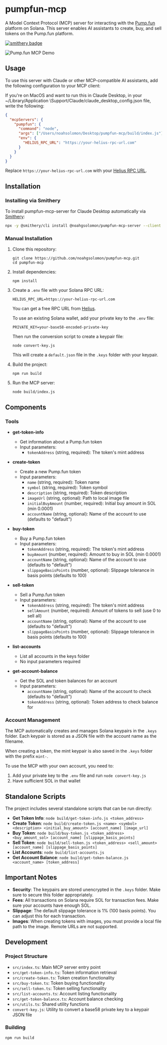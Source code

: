 # pumpfun-mcp

A Model Context Protocol (MCP) server for interacting with the [Pump.fun](https://pump.fun) platform on Solana. This server enables AI assistants to create, buy, and sell tokens on the Pump.fun platform.

[![smithery badge](https://smithery.ai/badge/@noahgsolomon/pumpfun-mcp-server)](https://smithery.ai/server/@noahgsolomon/pumpfun-mcp-server)

![Pump.fun MCP Demo](https://pump.fun/logo.png)

## Usage

To use this server with Claude or other MCP-compatible AI assistants, add the following configuration to your MCP client:

If you're on MacOS and want to run this in Claude Desktop, in your ~/Library/Application \Support/Claude/claude_desktop_config.json file, write the following:

```json
{
  "mcpServers": {
    "pumpfun": {
      "command": "node",
      "args": ["/Users/noahsolomon/Desktop/pumpfun-mcp/build/index.js"], // note this should be YOUR absolute path to index.js, not mine.
      "env": {
        "HELIUS_RPC_URL": "https://your-helius-rpc-url.com"
      }
    }
  }
}
```

Replace `https://your-helius-rpc-url.com` with your [Helius RPC URL](https://dev.helius.xyz/).

## Installation

### Installing via Smithery

To install pumpfun-mcp-server for Claude Desktop automatically via [Smithery](https://smithery.ai/server/@noahgsolomon/pumpfun-mcp-server):

```bash
npx -y @smithery/cli install @noahgsolomon/pumpfun-mcp-server --client claude
```

### Manual Installation
1. Clone this repository:

   ```
   git clone https://github.com/noahgsolomon/pumpfun-mcp.git
   cd pumpfun-mcp
   ```

2. Install dependencies:

   ```
   npm install
   ```

3. Create a `.env` file with your Solana RPC URL:

   ```
   HELIUS_RPC_URL=https://your-helius-rpc-url.com
   ```

   You can get a free RPC URL from [Helius](https://dev.helius.xyz/).

   To use an existing Solana wallet, add your private key to the `.env` file:

   ```
   PRIVATE_KEY=your-base58-encoded-private-key
   ```

   Then run the conversion script to create a keypair file:

   ```
   node convert-key.js
   ```

   This will create a `default.json` file in the `.keys` folder with your keypair.

4. Build the project:

   ```
   npm run build
   ```

5. Run the MCP server:
   ```
   node build/index.js
   ```

## Components

### Tools

- **get-token-info**

  - Get information about a Pump.fun token
  - Input parameters:
    - `tokenAddress` (string, required): The token's mint address

- **create-token**

  - Create a new Pump.fun token
  - Input parameters:
    - `name` (string, required): Token name
    - `symbol` (string, required): Token symbol
    - `description` (string, required): Token description
    - `imageUrl` (string, optional): Path to local image file
    - `initialBuyAmount` (number, required): Initial buy amount in SOL (min 0.0001)
    - `accountName` (string, optional): Name of the account to use (defaults to "default")

- **buy-token**

  - Buy a Pump.fun token
  - Input parameters:
    - `tokenAddress` (string, required): The token's mint address
    - `buyAmount` (number, required): Amount to buy in SOL (min 0.0001)
    - `accountName` (string, optional): Name of the account to use (defaults to "default")
    - `slippageBasisPoints` (number, optional): Slippage tolerance in basis points (defaults to 100)

- **sell-token**

  - Sell a Pump.fun token
  - Input parameters:
    - `tokenAddress` (string, required): The token's mint address
    - `sellAmount` (number, required): Amount of tokens to sell (use 0 to sell all)
    - `accountName` (string, optional): Name of the account to use (defaults to "default")
    - `slippageBasisPoints` (number, optional): Slippage tolerance in basis points (defaults to 100)

- **list-accounts**

  - List all accounts in the keys folder
  - No input parameters required

- **get-account-balance**
  - Get the SOL and token balances for an account
  - Input parameters:
    - `accountName` (string, optional): Name of the account to check (defaults to "default")
    - `tokenAddress` (string, optional): Token address to check balance for

### Account Management

The MCP automatically creates and manages Solana keypairs in the `.keys` folder. Each keypair is stored as a JSON file with the account name as the filename.

When creating a token, the mint keypair is also saved in the `.keys` folder with the prefix `mint-`.

To use the MCP with your own account, you need to:

1. Add your private key to the `.env` file and run `node convert-key.js`
2. Have sufficient SOL in that wallet

## Standalone Scripts

The project includes several standalone scripts that can be run directly:

- **Get Token Info**: `node build/get-token-info.js <token_address>`
- **Create Token**: `node build/create-token.js <name> <symbol> <description> <initial_buy_amount> [account_name] [image_url]`
- **Buy Token**: `node build/buy-token.js <token_address> <buy_amount_sol> [account_name] [slippage_basis_points]`
- **Sell Token**: `node build/sell-token.js <token_address> <sell_amount> [account_name] [slippage_basis_points]`
- **List Accounts**: `node build/list-accounts.js`
- **Get Account Balance**: `node build/get-token-balance.js <account_name> [token_address]`

## Important Notes

- **Security**: The keypairs are stored unencrypted in the `.keys` folder. Make sure to secure this folder appropriately.
- **Fees**: All transactions on Solana require SOL for transaction fees. Make sure your accounts have enough SOL.
- **Slippage**: The default slippage tolerance is 1% (100 basis points). You can adjust this for each transaction.
- **Images**: When creating tokens with images, you must provide a local file path to the image. Remote URLs are not supported.

## Development

### Project Structure

- `src/index.ts`: Main MCP server entry point
- `src/get-token-info.ts`: Token information retrieval
- `src/create-token.ts`: Token creation functionality
- `src/buy-token.ts`: Token buying functionality
- `src/sell-token.ts`: Token selling functionality
- `src/list-accounts.ts`: Account listing functionality
- `src/get-token-balance.ts`: Account balance checking
- `src/utils.ts`: Shared utility functions
- `convert-key.js`: Utility to convert a base58 private key to a keypair JSON file

### Building

```
npm run build
```

